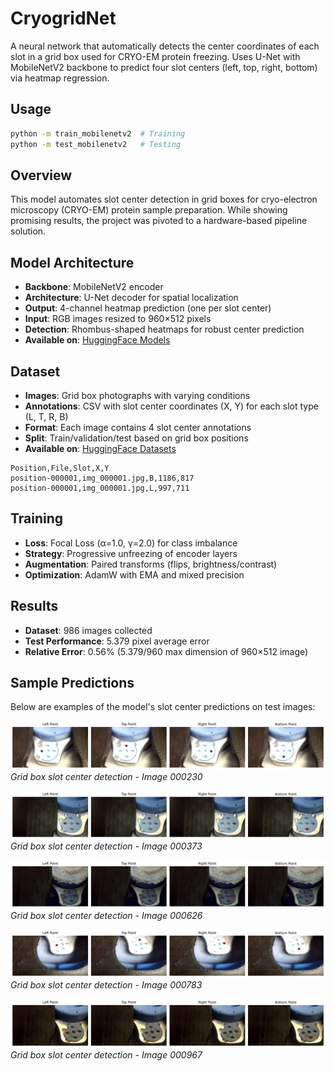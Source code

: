 # CryogridNet

A neural network that automatically detects the center coordinates of each slot in a grid box used for CRYO-EM protein freezing. Uses U-Net with MobileNetV2 backbone to predict four slot centers (left, top, right, bottom) via heatmap regression.

## Usage

```bash
python -m train_mobilenetv2  # Training
python -m test_mobilenetv2   # Testing
```

## Overview

This model automates slot center detection in grid boxes for cryo-electron microscopy (CRYO-EM) protein sample preparation. While showing promising results, the project was pivoted to a hardware-based pipeline solution.

## Model Architecture

- **Backbone**: MobileNetV2 encoder
- **Architecture**: U-Net decoder for spatial localization
- **Output**: 4-channel heatmap prediction (one per slot center)
- **Input**: RGB images resized to 960×512 pixels
- **Detection**: Rhombus-shaped heatmaps for robust center prediction
- **Available on**: [HuggingFace Models](https://huggingface.co/galactixx/gridbox-net)

## Dataset

- **Images**: Grid box photographs with varying conditions
- **Annotations**: CSV with slot center coordinates (X, Y) for each slot type (L, T, R, B)
- **Format**: Each image contains 4 slot center annotations
- **Split**: Train/validation/test based on grid box positions
- **Available on**: [HuggingFace Datasets](https://huggingface.co/datasets/galactixx/cryogrid-boxes)

```
Position,File,Slot,X,Y
position-000001,img_000001.jpg,B,1186,817
position-000001,img_000001.jpg,L,997,711
```

## Training

- **Loss**: Focal Loss (α=1.0, γ=2.0) for class imbalance
- **Strategy**: Progressive unfreezing of encoder layers
- **Augmentation**: Paired transforms (flips, brightness/contrast)
- **Optimization**: AdamW with EMA and mixed precision

## Results

- **Dataset**: 986 images collected
- **Test Performance**: 5.379 pixel average error
- **Relative Error**: 0.56% (5.379/960 max dimension of 960×512 image)

## Sample Predictions

Below are examples of the model's slot center predictions on test images:

![Prediction Example 1](examples/preds_img_000230.jpg)
*Grid box slot center detection - Image 000230*

![Prediction Example 2](examples/preds_img_000373.jpg)
*Grid box slot center detection - Image 000373*

![Prediction Example 3](examples/preds_img_000626.jpg)
*Grid box slot center detection - Image 000626*

![Prediction Example 4](examples/preds_img_000783.jpg)
*Grid box slot center detection - Image 000783*

![Prediction Example 5](examples/preds_img_000967.jpg)
*Grid box slot center detection - Image 000967*
